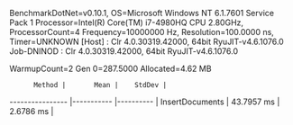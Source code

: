 
BenchmarkDotNet=v0.10.1, OS=Microsoft Windows NT 6.1.7601 Service Pack 1
Processor=Intel(R) Core(TM) i7-4980HQ CPU 2.80GHz, ProcessorCount=4
Frequency=10000000 Hz, Resolution=100.0000 ns, Timer=UNKNOWN
  [Host]     : Clr 4.0.30319.42000, 64bit RyuJIT-v4.6.1076.0
  Job-DNINOD : Clr 4.0.30319.42000, 64bit RyuJIT-v4.6.1076.0

WarmupCount=2  Gen 0=287.5000  Allocated=4.62 MB  

          Method |       Mean |    StdDev |
---------------- |----------- |---------- |
 InsertDocuments | 43.7957 ms | 2.6786 ms |
